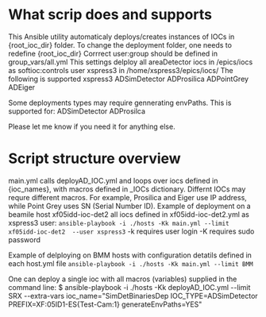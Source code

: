 # What scrip does and supports 
This Ansible utility automaticaly deploys/creates instances of IOCs in {root_ioc_dir} folder. To change the deployment folder, one needs to redefine {root_ioc_dir} 
Corrrect user:group should be defined in group_vars/all.yml
This settings delploy all areaDetector iocs in  /epics/iocs as softioc:controls user
xspress3 in /home/xspress3/epics/iocs/
The following is supported
xspress3
ADSimDetector
ADProsilica
ADPointGrey
ADEiger

Some deployments types may require gennerating envPaths. This is supported for:
ADSimDetector
ADProsilca

Please let me know if you need it for anything else.


# Script structure overview
main.yml calls deployAD_IOC.yml and loops over iocs defined in {ioc_names}, with macros defined in _IOCs dictionary. Differnt IOCs may requre different macros. For example, Prosilica and Eiger use IP address, while Point Grey uses SN (Serial Number ID).
Example of deployment on a beamile host xf05idd-ioc-det2 all iocs defined in xf05idd-ioc-det2.yml as xspress3 user:
```ansible-playbook -i ./hosts -Kk main.yml --limit xf05idd-ioc-det2  --user xspress3```
-k requires user login 
-K requires sudo password

Example of delploying on BMM hosts with configuration detatils defined in each host.yml file
```ansible-playbook -i ./hosts -Kk main.yml --limit BMM```

One can deploy a single ioc with all macros (variables) supplied in the command line:
$ ansible-playbook -i ./hosts -Kk deployAD_IOC.yml --limit SRX --extra-vars ioc_name="SimDetBinariesDep IOC_TYPE=ADSimDetector PREFIX=XF:05ID1-ES{Test-Cam:1} generateEnvPaths=YES"

